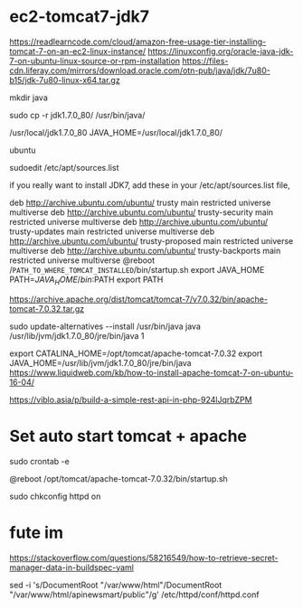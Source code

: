 # ec2-tomcat7-jdk7


https://readlearncode.com/cloud/amazon-free-usage-tier-installing-tomcat-7-on-an-ec2-linux-instance/
https://linuxconfig.org/oracle-java-jdk-7-on-ubuntu-linux-source-or-rpm-installation
https://files-cdn.liferay.com/mirrors/download.oracle.com/otn-pub/java/jdk/7u80-b15/jdk-7u80-linux-x64.tar.gz

mkdir java

sudo cp -r jdk1.7.0_80/ /usr/bin/java/

/usr/local/jdk1.7.0_80
JAVA_HOME=/usr/local/jdk1.7.0_80/

ubuntu 

sudoedit /etc/apt/sources.list

if you really want to install JDK7, add these in your /etc/apt/sources.list file,

deb http://archive.ubuntu.com/ubuntu/ trusty main restricted universe multiverse 
deb http://archive.ubuntu.com/ubuntu/ trusty-security main restricted universe multiverse 
deb http://archive.ubuntu.com/ubuntu/ trusty-updates main restricted universe multiverse 
deb http://archive.ubuntu.com/ubuntu/ trusty-proposed main restricted universe multiverse 
deb http://archive.ubuntu.com/ubuntu/ trusty-backports main restricted universe multiverse
@reboot /`PATH_TO_WHERE_TOMCAT_INSTALLED`/bin/startup.sh
export JAVA_HOME
PATH=$JAVA_HOME/bin:$PATH
export PATH

https://archive.apache.org/dist/tomcat/tomcat-7/v7.0.32/bin/apache-tomcat-7.0.32.tar.gz

sudo update-alternatives --install /usr/bin/java java /usr/lib/jvm/jdk1.7.0_80/jre/bin/java 1


export CATALINA_HOME=/opt/tomcat/apache-tomcat-7.0.32
export JAVA_HOME=/usr/lib/jvm/jdk1.7.0_80/jre/bin/java
https://www.liquidweb.com/kb/how-to-install-apache-tomcat-7-on-ubuntu-16-04/

https://viblo.asia/p/build-a-simple-rest-api-in-php-924lJqrbZPM

# Set auto start tomcat + apache

sudo crontab -e

@reboot /opt/tomcat/apache-tomcat-7.0.32/bin/startup.sh

sudo chkconfig httpd on

# fute im
https://stackoverflow.com/questions/58216549/how-to-retrieve-secret-manager-data-in-buildspec-yaml

sed -i 's/DocumentRoot "/var/www/html"/DocumentRoot "/var/www/html/apinewsmart/public"/g' /etc/httpd/conf/httpd.conf
